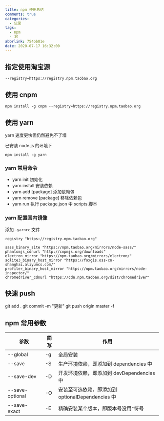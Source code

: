 ```yaml
---
title: npm 使用总结
comments: true
categories:
  - 记录
tags:
  - npm
  - JS
abbrlink: 754bb81e
date: 2020-07-17 16:32:00
---
```


## 指定使用淘宝源

```
--registry=https://registry.npm.taobao.org
```

<!--more-->

## 使用 cnpm

```
npm install -g cnpm --registry=https://registry.npm.taobao.org
```

## 使用 yarn

yarn 速度更快但仍然避免不了墙

已安装 node.js 的环境下

```
npm install -g yarn
```

### yarn 常用命令

- yarn init 初始化
- yarn install 安装依赖
- yarn add [package] 添加依赖包
- yarn remove [package] 移除依赖包
- yarn run 执行 package.json 中 scripts 脚本

### yarn 配置国内镜像

添加 `.yarnrc` 文件

```
registry "https://registry.npm.taobao.org"

sass_binary_site "https://npm.taobao.org/mirrors/node-sass/"
phantomjs_cdnurl "http://cnpmjs.org/downloads"
electron_mirror "https://npm.taobao.org/mirrors/electron/"
sqlite3_binary_host_mirror "https://foxgis.oss-cn-shanghai.aliyuncs.com/"
profiler_binary_host_mirror "https://npm.taobao.org/mirrors/node-inspector/"
chromedriver_cdnurl "https://cdn.npm.taobao.org/dist/chromedriver"
```

## 快速 push

git add .
git commit -m "更新"
git push origin master -f

## npm 常用参数

| 参数            | 简写 | 作用                                             |
| --------------- | ---- | ------------------------------------------------ |
| --global        | -g   | 全局安装                                         |
| --save          | -S   | 生产环境依赖，即添加到 dependencies 中           |
| --save-dev      | -D   | 开发环境依赖，即添加到 devDependencies 中        |
| --save-optional | -O   | 安装至可选依赖，即添加到 optionalDependencies 中 |
| --save-exact    | -E   | 精确安装某个版本，即版本号没用`^`符号            |
